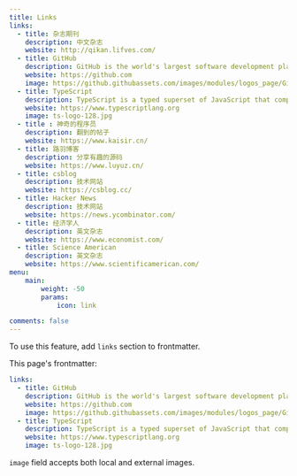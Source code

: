 ```yaml
---
title: Links
links:
  - title: 杂志期刊
    description: 中文杂志
    website: http://qikan.lifves.com/
  - title: GitHub
    description: GitHub is the world's largest software development platform.
    website: https://github.com
    image: https://github.githubassets.com/images/modules/logos_page/GitHub-Mark.png
  - title: TypeScript
    description: TypeScript is a typed superset of JavaScript that compiles to plain JavaScript.
    website: https://www.typescriptlang.org
    image: ts-logo-128.jpg
  - title : 神奇的程序员
    description: 翻到的帖子
    website: https://www.kaisir.cn/
  - title: 路羽博客
    description: 分享有趣的源码
    website: https://www.luyuz.cn/
  - title: csblog
    description: 技术网站
    website: https://csblog.cc/
  - title: Hacker News
    description: 技术网站
    website: https://news.ycombinator.com/
  - title: 经济学人
    description: 英文杂志
    website: https://www.economist.com/
  - title: Science American
    description: 英文杂志
    website: https://www.scientificamerican.com/
menu:
    main: 
        weight: -50
        params:
            icon: link

comments: false
---
```


To use this feature, add `links` section to frontmatter.

This page's frontmatter:

```yaml
links:
  - title: GitHub
    description: GitHub is the world's largest software development platform.
    website: https://github.com
    image: https://github.githubassets.com/images/modules/logos_page/GitHub-Mark.png
  - title: TypeScript
    description: TypeScript is a typed superset of JavaScript that compiles to plain JavaScript.
    website: https://www.typescriptlang.org
    image: ts-logo-128.jpg
```

`image` field accepts both local and external images.